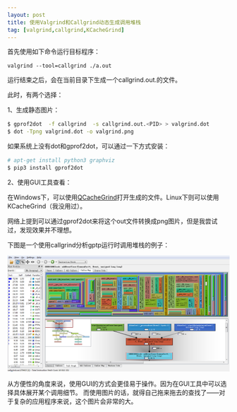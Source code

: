 ```yaml
---
layout: post
title: 使用Valgrind和Callgrind动态生成调用堆栈
tag: [valgrind,callgrind,KCacheGrind]
---
```


<!--break-->

首先使用如下命令运行目标程序：

```
valgrind --tool=callgrind ./a.out

```

运行结束之后，会在当前目录下生成一个callgrind.out.<PID>的文件。

此时，有两个选择：

1、生成静态图片：

```bash
$ gprof2dot  -f callgrind  -s callgrind.out.<PID> > valgrind.dot
$ dot -Tpng valgrind.dot -o valgrind.png
```

如果系统上没有dot和gprof2dot，可以通过一下方式安装：

```bash
# apt-get install python3 graphviz
$ pip3 install gprof2dot

```

2、使用GUI工具查看：

在Windows下，可以使用[QCacheGrind](https://sourceforge.net/projects/qcachegrindwin/)打开生成的文件。Linux下则可以使用KCacheGrind（我没用过）。

网络上提到可以通过gprof2dot来将这个out文件转换成png图片，但是我尝试过，发现效果并不理想。

下图是一个使用callgrind分析gptp运行时调用堆栈的例子：

![TSN](../public/2021/04/30/callgrind.png)

从方便性的角度来说，使用GUI的方式会更佳易于操作。因为在GUI工具中可以选择具体展开某个调用细节。
而使用图片的话，就得自己拖来拖去的查找了——对于复杂的应用程序来说，这个图片会非常的大。
